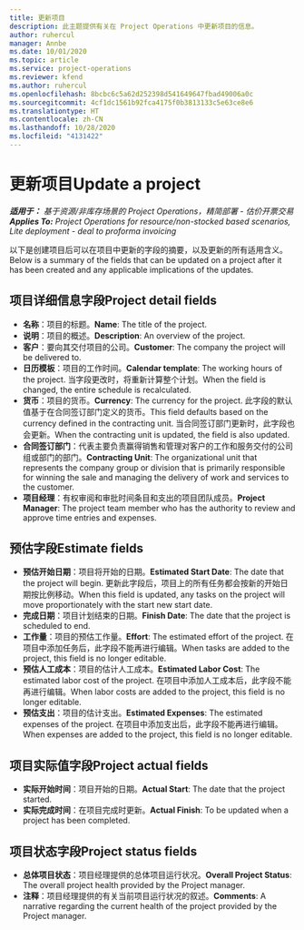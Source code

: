 ```yaml
---
title: 更新项目
description: 此主题提供有关在 Project Operations 中更新项目的信息。
author: ruhercul
manager: Annbe
ms.date: 10/01/2020
ms.topic: article
ms.service: project-operations
ms.reviewer: kfend
ms.author: ruhercul
ms.openlocfilehash: 8bcbc6c5a62d252398d541649647fbad49006a0c
ms.sourcegitcommit: 4cf1dc1561b92fca4175f0b3813133c5e63ce8e6
ms.translationtype: HT
ms.contentlocale: zh-CN
ms.lasthandoff: 10/28/2020
ms.locfileid: "4131422"
---
```

# <a name="update-a-project"></a><span data-ttu-id="0de39-103">更新项目</span><span class="sxs-lookup"><span data-stu-id="0de39-103">Update a project</span></span>

<span data-ttu-id="0de39-104">_**适用于：** 基于资源/非库存场景的 Project Operations，精简部署 - 估价开票交易_</span><span class="sxs-lookup"><span data-stu-id="0de39-104">_**Applies To:** Project Operations for resource/non-stocked based scenarios, Lite deployment - deal to proforma invoicing_</span></span>

<span data-ttu-id="0de39-105">以下是创建项目后可以在项目中更新的字段的摘要，以及更新的所有适用含义。</span><span class="sxs-lookup"><span data-stu-id="0de39-105">Below is a summary of the fields that can be updated on a project after it has been created and any applicable implications of the updates.</span></span>

## <a name="project-detail-fields"></a><span data-ttu-id="0de39-106">项目详细信息字段</span><span class="sxs-lookup"><span data-stu-id="0de39-106">Project detail fields</span></span>

- <span data-ttu-id="0de39-107">**名称**：项目的标题。</span><span class="sxs-lookup"><span data-stu-id="0de39-107">**Name**: The title of the project.</span></span>
- <span data-ttu-id="0de39-108">**说明**：项目的概述。</span><span class="sxs-lookup"><span data-stu-id="0de39-108">**Description**: An overview of the project.</span></span>
- <span data-ttu-id="0de39-109">**客户**：要向其交付项目的公司。</span><span class="sxs-lookup"><span data-stu-id="0de39-109">**Customer**: The company the project will be delivered to.</span></span>
- <span data-ttu-id="0de39-110">**日历模板**：项目的工作时间。</span><span class="sxs-lookup"><span data-stu-id="0de39-110">**Calendar template**: The working hours of the project.</span></span> <span data-ttu-id="0de39-111">当字段更改时，将重新计算整个计划。</span><span class="sxs-lookup"><span data-stu-id="0de39-111">When the field is changed, the entire schedule is recalculated.</span></span>
- <span data-ttu-id="0de39-112">**货币**：项目的货币。</span><span class="sxs-lookup"><span data-stu-id="0de39-112">**Currency**: The currency for the project.</span></span> <span data-ttu-id="0de39-113">此字段的默认值基于在合同签订部门定义的货币。</span><span class="sxs-lookup"><span data-stu-id="0de39-113">This field defaults based on the currency defined in the contracting unit.</span></span> <span data-ttu-id="0de39-114">当合同签订部门更新时，此字段也会更新。</span><span class="sxs-lookup"><span data-stu-id="0de39-114">When the contracting unit is updated, the field is also updated.</span></span>
- <span data-ttu-id="0de39-115">**合同签订部门**：代表主要负责赢得销售和管理对客户的工作和服务交付的公司组或部门的部门。</span><span class="sxs-lookup"><span data-stu-id="0de39-115">**Contracting Unit**: The organizational unit that represents the company group or division that is primarily responsible for winning the sale and managing the delivery of work and services to the customer.</span></span> 
- <span data-ttu-id="0de39-116">**项目经理**：有权审阅和审批时间条目和支出的项目团队成员。</span><span class="sxs-lookup"><span data-stu-id="0de39-116">**Project Manager**: The project team member who has the authority to review and approve time entries and expenses.</span></span>

## <a name="estimate-fields"></a><span data-ttu-id="0de39-117">预估字段</span><span class="sxs-lookup"><span data-stu-id="0de39-117">Estimate fields</span></span>

- <span data-ttu-id="0de39-118">**预估开始日期**：项目将开始的日期。</span><span class="sxs-lookup"><span data-stu-id="0de39-118">**Estimated Start Date**: The date that the project will begin.</span></span> <span data-ttu-id="0de39-119">更新此字段后，项目上的所有任务都会按新的开始日期按比例移动。</span><span class="sxs-lookup"><span data-stu-id="0de39-119">When this field is updated, any tasks on the project will move proportionately with the start new start date.</span></span>
- <span data-ttu-id="0de39-120">**完成日期**：项目计划结束的日期。</span><span class="sxs-lookup"><span data-stu-id="0de39-120">**Finish Date**: The date that the project is scheduled to end.</span></span>
- <span data-ttu-id="0de39-121">**工作量**：项目的预估工作量。</span><span class="sxs-lookup"><span data-stu-id="0de39-121">**Effort**: The estimated effort of the project.</span></span> <span data-ttu-id="0de39-122">在项目中添加任务后，此字段不能再进行编辑。</span><span class="sxs-lookup"><span data-stu-id="0de39-122">When tasks are added to the project, this field is no longer editable.</span></span>
- <span data-ttu-id="0de39-123">**预估人工成本**：项目的估计人工成本。</span><span class="sxs-lookup"><span data-stu-id="0de39-123">**Estimated Labor Cost**: The estimated labor cost of the project.</span></span> <span data-ttu-id="0de39-124">在项目中添加人工成本后，此字段不能再进行编辑。</span><span class="sxs-lookup"><span data-stu-id="0de39-124">When labor costs are added to the project, this field is no longer editable.</span></span>
- <span data-ttu-id="0de39-125">**预估支出**：项目的估计支出。</span><span class="sxs-lookup"><span data-stu-id="0de39-125">**Estimated Expenses**: The estimated expenses of the project.</span></span> <span data-ttu-id="0de39-126">在项目中添加支出后，此字段不能再进行编辑。</span><span class="sxs-lookup"><span data-stu-id="0de39-126">When expenses are added to the project, this field is no longer editable.</span></span>

## <a name="project-actual-fields"></a><span data-ttu-id="0de39-127">项目实际值字段</span><span class="sxs-lookup"><span data-stu-id="0de39-127">Project actual fields</span></span>
- <span data-ttu-id="0de39-128">**实际开始时间**：项目开始的日期。</span><span class="sxs-lookup"><span data-stu-id="0de39-128">**Actual Start**: The date that the project started.</span></span>
- <span data-ttu-id="0de39-129">**实际完成时间**：在项目完成时更新。</span><span class="sxs-lookup"><span data-stu-id="0de39-129">**Actual Finish**: To be updated when a project has been completed.</span></span>

## <a name="project-status-fields"></a><span data-ttu-id="0de39-130">项目状态字段</span><span class="sxs-lookup"><span data-stu-id="0de39-130">Project status fields</span></span>

- <span data-ttu-id="0de39-131">**总体项目状态**：项目经理提供的总体项目运行状况。</span><span class="sxs-lookup"><span data-stu-id="0de39-131">**Overall Project Status**: The overall project health provided by the Project manager.</span></span>
- <span data-ttu-id="0de39-132">**注释**：项目经理提供的有关当前项目运行状况的叙述。</span><span class="sxs-lookup"><span data-stu-id="0de39-132">**Comments**: A narrative regarding the current health of the project provided by the Project manager.</span></span>

